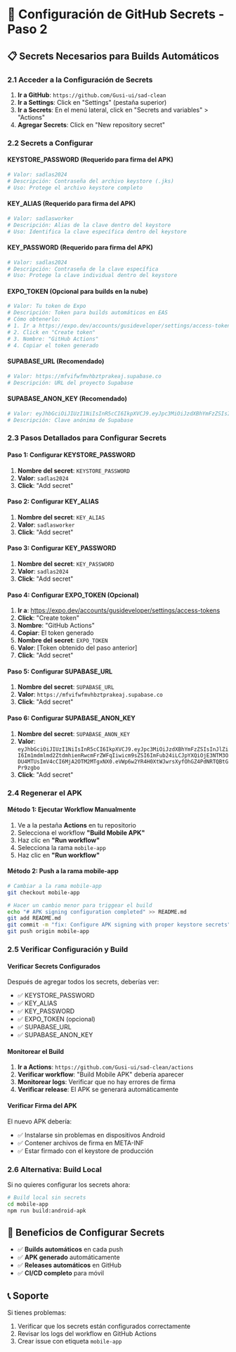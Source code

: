 # 🔧 Configuración de GitHub Secrets - Paso 2

## 📋 **Secrets Necesarios para Builds Automáticos**

### **2.1 Acceder a la Configuración de Secrets**

1. **Ir a GitHub**: `https://github.com/Gusi-ui/sad-clean`
2. **Ir a Settings**: Click en "Settings" (pestaña superior)
3. **Ir a Secrets**: En el menú lateral, click en "Secrets and variables" > "Actions"
4. **Agregar Secrets**: Click en "New repository secret"

### **2.2 Secrets a Configurar**

#### **KEYSTORE_PASSWORD** (Requerido para firma del APK)

```bash
# Valor: sadlas2024
# Descripción: Contraseña del archivo keystore (.jks)
# Uso: Protege el archivo keystore completo
```

#### **KEY_ALIAS** (Requerido para firma del APK)

```bash
# Valor: sadlasworker
# Descripción: Alias de la clave dentro del keystore
# Uso: Identifica la clave específica dentro del keystore
```

#### **KEY_PASSWORD** (Requerido para firma del APK)

```bash
# Valor: sadlas2024
# Descripción: Contraseña de la clave específica
# Uso: Protege la clave individual dentro del keystore
```

#### **EXPO_TOKEN** (Opcional para builds en la nube)

```bash
# Valor: Tu token de Expo
# Descripción: Token para builds automáticos en EAS
# Cómo obtenerlo:
# 1. Ir a https://expo.dev/accounts/gusideveloper/settings/access-tokens
# 2. Click en "Create token"
# 3. Nombre: "GitHub Actions"
# 4. Copiar el token generado
```

#### **SUPABASE_URL** (Recomendado)

```bash
# Valor: https://mfvifwfmvhbztprakeaj.supabase.co
# Descripción: URL del proyecto Supabase
```

#### **SUPABASE_ANON_KEY** (Recomendado)

```bash
# Valor: eyJhbGciOiJIUzI1NiIsInR5cCI6IkpXVCJ9.eyJpc3MiOiJzdXBhYmFzZSIsInJlZiI6Im1mdmlmd2ZtdmhienRwcmFrZWFqIiwicm9sZSI6ImFub24iLCJpYXQiOjE3NTM3ODU4MTUsImV4cCI6MjA2OTM2MTgxNX0.eVWp6w2YR4H0XtWJwrsXyfOhGZ4PdNRTQBtGPr9zgbo
# Descripción: Clave anónima de Supabase
```

### **2.3 Pasos Detallados para Configurar Secrets**

#### **Paso 1: Configurar KEYSTORE_PASSWORD**

1. **Nombre del secret**: `KEYSTORE_PASSWORD`
2. **Valor**: `sadlas2024`
3. **Click**: "Add secret"

#### **Paso 2: Configurar KEY_ALIAS**

1. **Nombre del secret**: `KEY_ALIAS`
2. **Valor**: `sadlasworker`
3. **Click**: "Add secret"

#### **Paso 3: Configurar KEY_PASSWORD**

1. **Nombre del secret**: `KEY_PASSWORD`
2. **Valor**: `sadlas2024`
3. **Click**: "Add secret"

#### **Paso 4: Configurar EXPO_TOKEN (Opcional)**

1. **Ir a**: https://expo.dev/accounts/gusideveloper/settings/access-tokens
2. **Click**: "Create token"
3. **Nombre**: "GitHub Actions"
4. **Copiar**: El token generado
5. **Nombre del secret**: `EXPO_TOKEN`
6. **Valor**: [Token obtenido del paso anterior]
7. **Click**: "Add secret"

#### **Paso 5: Configurar SUPABASE_URL**

1. **Nombre del secret**: `SUPABASE_URL`
2. **Valor**: `https://mfvifwfmvhbztprakeaj.supabase.co`
3. **Click**: "Add secret"

#### **Paso 6: Configurar SUPABASE_ANON_KEY**

1. **Nombre del secret**: `SUPABASE_ANON_KEY`
2. **Valor**:
   `eyJhbGciOiJIUzI1NiIsInR5cCI6IkpXVCJ9.eyJpc3MiOiJzdXBhYmFzZSIsInJlZiI6Im1mdmlmd2ZtdmhienRwcmFrZWFqIiwicm9sZSI6ImFub24iLCJpYXQiOjE3NTM3ODU4MTUsImV4cCI6MjA2OTM2MTgxNX0.eVWp6w2YR4H0XtWJwrsXyfOhGZ4PdNRTQBtGPr9zgbo`
3. **Click**: "Add secret"

### **2.4 Regenerar el APK**

#### **Método 1: Ejecutar Workflow Manualmente**

1. Ve a la pestaña **Actions** en tu repositorio
2. Selecciona el workflow **"Build Mobile APK"**
3. Haz clic en **"Run workflow"**
4. Selecciona la rama `mobile-app`
5. Haz clic en **"Run workflow"**

#### **Método 2: Push a la rama mobile-app**

```bash
# Cambiar a la rama mobile-app
git checkout mobile-app

# Hacer un cambio menor para triggear el build
echo "# APK signing configuration completed" >> README.md
git add README.md
git commit -m "fix: Configure APK signing with proper keystore secrets"
git push origin mobile-app
```

### **2.5 Verificar Configuración y Build**

#### **Verificar Secrets Configurados**

Después de agregar todos los secrets, deberías ver:

- ✅ KEYSTORE_PASSWORD
- ✅ KEY_ALIAS
- ✅ KEY_PASSWORD
- ✅ EXPO_TOKEN (opcional)
- ✅ SUPABASE_URL
- ✅ SUPABASE_ANON_KEY

#### **Monitorear el Build**

1. **Ir a Actions**: `https://github.com/Gusi-ui/sad-clean/actions`
2. **Verificar workflow**: "Build Mobile APK" debería aparecer
3. **Monitorear logs**: Verificar que no hay errores de firma
4. **Verificar release**: El APK se generará automáticamente

#### **Verificar Firma del APK**

El nuevo APK debería:

- ✅ Instalarse sin problemas en dispositivos Android
- ✅ Contener archivos de firma en META-INF
- ✅ Estar firmado con el keystore de producción

### **2.6 Alternativa: Build Local**

Si no quieres configurar los secrets ahora:

```bash
# Build local sin secrets
cd mobile-app
npm run build:android-apk
```

## 🎯 **Beneficios de Configurar Secrets**

- ✅ **Builds automáticos** en cada push
- ✅ **APK generado** automáticamente
- ✅ **Releases automáticos** en GitHub
- ✅ **CI/CD completo** para móvil

## 📞 **Soporte**

Si tienes problemas:

1. Verificar que los secrets están configurados correctamente
2. Revisar los logs del workflow en GitHub Actions
3. Crear issue con etiqueta `mobile-app`
